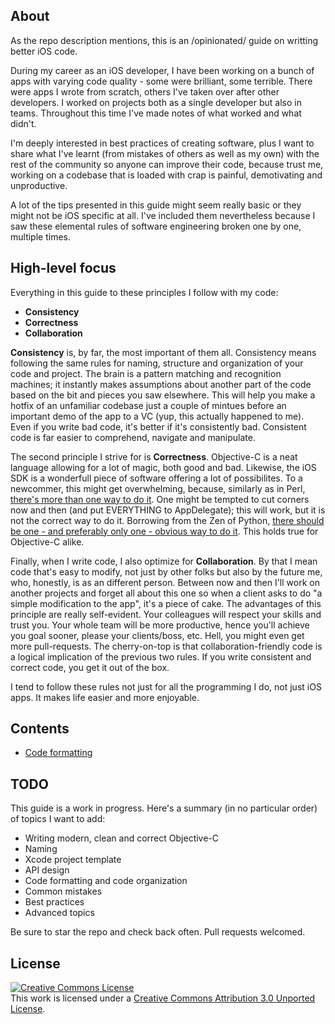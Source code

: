 ## About
As the repo description mentions, this is an /opinionated/ guide on writting better iOS code.

During my career as an iOS developer, I have been working on a bunch of apps with varying code quality - some were brilliant, some terrible. There were apps I wrote from scratch, others I've taken over after other developers. I worked on projects both as a single developer but also in teams. Throughout this time I've made notes of what worked and what didn't.

I'm deeply interested in best practices of creating software, plus I want to share what I've learnt (from mistakes of others as well as my own) with the rest of the community so anyone can improve their code, because trust me, working on a codebase that is loaded with crap is painful, demotivating and unproductive.

A lot of the tips presented in this guide might seem really basic or they might not be iOS specific at all. I've included them nevertheless because I saw these elemental rules of software engineering broken one by one, multiple times.

## High-level focus
Everything in this guide to these principles I follow with my code:
 * **Consistency**
 * **Correctness**
 * **Collaboration**

**Consistency** is, by far, the most important of them all. Consistency means following the same rules for naming, structure and organization of your code and project. The brain is a pattern matching and recognition machines; it instantly makes assumptions about another part of the code based on the bit and pieces you saw elsewhere. This will help you make a hotfix of an unfamiliar codebase just a couple of mintues before an important demo of the app to a VC (yup, this actually happened to me). Even if you write bad code, it's better if it's consistently bad. Consistent code is far easier to comprehend, navigate and manipulate.

The second principle I strive for is **Correctness**. Objective-C is a neat language allowing for a lot of magic, both good and bad. Likewise, the iOS SDK is a wonderfull piece of software offering a lot of possibilites. To a newcommer, this might get overwhelming, because, similarly as in Perl, [there's more than one way to do it](http://en.wikipedia.org/wiki/There%27s_more_than_one_way_to_do_it). One might be tempted to cut corners now and then (and put EVERYTHING to AppDelegate); this will work, but it is not the correct way to do it. Borrowing from the Zen of Python, [there should be one - and preferably only one - obvious way to do it](http://www.python.org/dev/peps/pep-0020/). This holds true for Objective-C alike.

Finally, when I write code, I also optimize for **Collaboration**. By that I mean code that's easy to modify, not just by other folks but also by the future me, who, honestly, is as an different person. Between now and then I'll work on another projects and forget all about this one so when a client asks to do "a simple modification to the app", it's a piece of cake. The advantages of this principle are really self-evident. Your colleagues will respect your skills and trust you. Your whole team will be more productive, hence you'll achieve you goal sooner, please your clients/boss, etc. Hell, you might even get more pull-requests. The cherry-on-top is that collaboration-friendly code is a logical implication of the previous two rules. If you write consistent and correct code, you get it out of the box.

I tend to follow these rules not just for all the programming I do, not just iOS apps. It makes life easier and more enjoyable.

## Contents
 * [Code formatting](Formatting.md)

## TODO
This guide is a work in progress. Here's a summary (in no particular order) of topics I want to add:
 * Writing modern, clean and correct Objective-C
 * Naming
 * Xcode project template
 * API design
 * Code formatting and code organization
 * Common mistakes
 * Best practices
 * Advanced topics

Be sure to star the repo and check back often. Pull requests welcomed.

## License
<a rel="license" href="http://creativecommons.org/licenses/by/3.0/deed.en_US"><img alt="Creative Commons License" style="border-width:0" src="http://i.creativecommons.org/l/by/3.0/88x31.png" /></a><br />This work is licensed under a <a rel="license" href="http://creativecommons.org/licenses/by/3.0/deed.en_US">Creative Commons Attribution 3.0 Unported License</a>.
